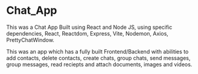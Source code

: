 # Chat_App
<p> This was a Chat App Built using React and Node JS, using specific dependencies, React, Reactdom, Express, Vite, Nodemon, Axios, PrettyChatWindow. 

This was an app which has a fully built Frontend/Backend with abilities to add contacts, delete contacts, create chats, group chats, send messages, group messages, read reciepts and attach documents, images and videos. </p>
